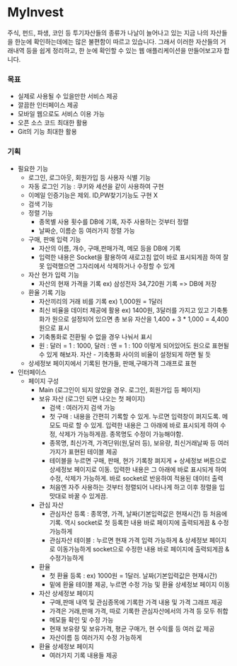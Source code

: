 # MyInvest
주식, 펀드, 파생, 코인 등 투기자산들의 종류가 나날이 늘어나고 있는 지금 나의 자산들을 한눈에 확인하는데에는 많은 불편함이 따르고 있습니다.
그래서 이러한 자산들의 거래내역 등을 쉽게 정리하고, 한 눈에 확인할 수 있는 웹 애플리케이션을 만들어보고자 합니다.

### 목표
- 실제로 사용될 수 있을만한 서비스 제공
- 깔끔한 인터페이스 제공
- 모바일 웹으로도 서비스 이용 가능
- 오픈 소스 코드 최대한 활용
- Git의 기능 최대한 활용

### 기획
- 필요한 기능 
    - 로그인, 로그아웃, 회원가입 등 사용자 식별 기능
    - 자동 로그인 기능 : 쿠키와 세션을 같이 사용하여 구현
    - 이메일 인증기능은 제외. ID,PW찾기기능도 구현 X
    - 검색 기능
    - 정렬 기능
        - 종목별 사용 횟수를 DB에 기록, 자주 사용하는 것부터 정렬
        - 날짜순, 이름순 등 여러가지 정렬 가능
    - 구매, 판매 입력 기능
        - 자산의 이름, 개수, 구매,판매가격, 메모 등을 DB에 기록
        - 입력한 내용은 Socket을 활용하여 새로고침 없이 바로 표시되게끔 하여 잘못 입력했으면 그자리에서 삭제하거나 수정할 수 있게
    - 자산 현가 입력 기능
        - 자산의 현재 가격을 기록 ex) 삼성전자 34,720원 기록 => DB에 저장
    - 환율 기록 기능
        - 자산끼리의 거래 비를 기록 ex) 1,000원 = 1달러
        - 최신 비율을 데이터 제공에 활용 ex) 1400원, 3달러를 가지고 있고 기축통화가 원으로 설정되어 있으면 총 보유 자산을 1,400 + 3 * 1,000 = 4,400원으로 표시
        - 기축통화로 전환될 수 없을 경우 나눠서 표시
        - 원 : 달러 = 1 : 1000, 달러 : 엔 = 1 : 100 이렇게 되어있어도 원으로 표현될 수 있게 해보자. 자산 - 기축통화 사이의 비율이 설정되게 하면 될 듯
    - 상세정보 페이지에서 기록된 현가들, 판매,구매가격 그래프로 표현
- 인터페이스
    - 페이지 구성
        - Main (로그인이 되지 않았을 경우. 로그인, 회원가입 등 페이지)
        - 보유 자산 (로그인 되면 나오는 첫 페이지)
            - 검색 : 여러가지 검색 가능
            - 첫 구매 : 내용을 간편히 기록할 수 있게. 누르면 입력창이 펴지도록. 메모도 따로 할 수 있게. 입력한 내용은 그 아래에 바로 표시되게 하여 수정, 삭제가 가능하게끔. 종목명도 수정이 가능해야함.
            - 종목명, 최신가격, 가격단위(원,달러 등), 보유량, 최신거래날짜 등 여러가지가 표현된 테이블 제공
            - 테이블을 누르면 구매, 판매, 현가 기록창 펴지게 + 상세정보 버튼으로 상세정보 페이지로 이동. 입력한 내용은 그 아래에 바로 표시되게 하여 수정, 삭제가 가능하게. 바로 socket로 반응하여 적용된 데이터 출력
            - 처음엔 자주 사용하는 것부터 정렬되어 나타나게 하고 이후 정렬을 입맛대로 바꿀 수 있게끔.
        - 관심 자산
            - 관심자산 등록 : 종목명, 가격, 날짜(기본입력값은 현재시간) 등 처음에 기록. 역시 socket로 첫 등록한 내용 바로 페이지에 출력되게끔 & 수정가능하게
            - 관심자산 테이블 : 누르면 현재 가격 입력 가능하게 & 상세정보 페이지로 이동가능하게 socket으로 수정한 내용 바로 페이지에 출력되게끔 & 수정가능하게
        - 환율
            - 첫 환율 등록 : ex) 1000원 = 1달러. 날짜(기본입력값은 현재시간)
            - 밑에 환율 테이블 제공, 누르면 수정 가능 및 환율 상세정보 페이지 이동
        - 자산 상세정보 페이지
            - 구매,판매 내역 및 관심종목에 기록한 가격 내용 및 가격 그래프 제공
            - 가격은 거래,판매 가격, 따로 기록한 관심자산에서의 가격 등 모두 취합
            - 메모들 확인 및 수정 가능
            - 현재 보유량 및 보유가격, 평균 구매가, 현 수익률 등 여러 값 제공
            - 자산이름 등 여러가지 수정 가능하게
        - 환율 상세정보 페이지
            - 여러가지 기록 내용들 제공